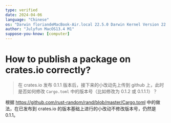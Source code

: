 ```yaml
---
type: verified
date: 2024-04-06
language: "Chinese"
os: "Darwin floriandeMacBook-Air.local 22.5.0 Darwin Kernel Version 22.5.0: Mon Apr 24 20:53:44 PDT 2023; root:xnu-8796.121.2~5/RELEASE_ARM64_T8103 arm64"
author: "Julyfun MacOS13.4 M1"
suppose-you-know: [computer]
---
```


# How to publish a package on crates.io correctly? 

> 在 crates.io 发布 0.1.1 版本后，接下来的小改动先上传到 github 上，此时是否如何修改 `Cargo.toml` 中的版本号（比如修改为 0.1.2 或 0.1.1.1）？

根据 https://github.com/rust-random/rand/blob/master/Cargo.toml 中的做法，在已发布到 crates.io 的版本基础上进行的小改动不修改版本号，仍然是 0.1.1。

